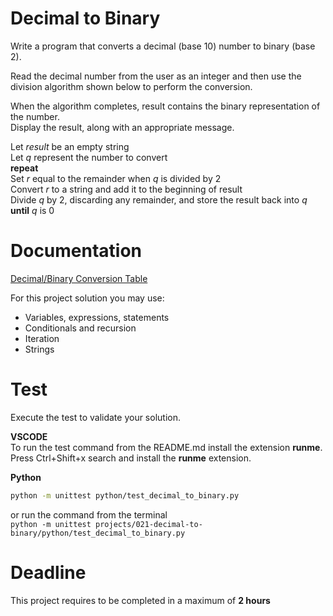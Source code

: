 # Decimal to Binary

Write a program that converts a decimal (base 10) number to binary (base 2).   

Read the decimal number from the user as an integer and then 
use the division algorithm shown below to perform the conversion. 

When the algorithm completes, result contains the binary representation of the number.   
Display the result, along with an appropriate message.

Let *result* be an empty string   
Let *q* represent the number to convert    
**repeat**   
    Set *r* equal to the remainder when *q* is divided by 2   
    Convert *r* to a string and add it to the beginning of result   
    Divide *q* by 2, discarding any remainder, and store the result back into *q*   
**until** *q* is 0   


# Documentation

[Decimal/Binary Conversion Table](https://www.exploringbinary.com/decimal-binary-conversion-table/)

For this project solution you may use:

- Variables, expressions, statements
- Conditionals and recursion
- Iteration
- Strings

# Test
Execute the test to validate your solution.  

**VSCODE**   
To run the test command from the README.md install the extension **runme**. 
Press Ctrl+Shift+x search and install the **runme** extension. 


**Python**

```sh
python -m unittest python/test_decimal_to_binary.py
```

or run the command from the terminal  
`python -m unittest projects/021-decimal-to-binary/python/test_decimal_to_binary.py`



# Deadline

This project requires to be completed in a maximum of **2 hours**
